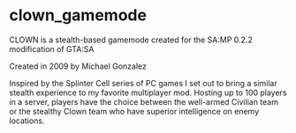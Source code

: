 # clown_gamemode
CLOWN is a stealth-based gamemode created for the SA:MP 0.2.2 modification of GTA:SA

Created in 2009 by Michael Gonzalez

Inspired by the Splinter Cell series of PC games I set out to bring a similar stealth experience to my favorite multiplayer mod. Hosting up to 100 players in a server, players have the choice between the well-armed Civilian team or the stealthy Clown team who have superior intelligence on enemy locations.
